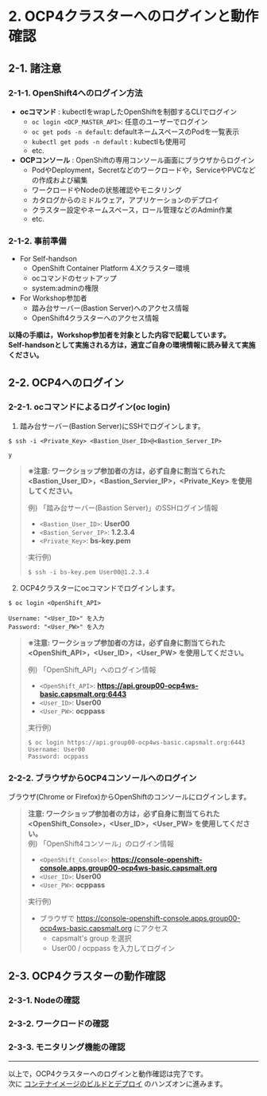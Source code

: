 # 2. OCP4クラスターへのログインと動作確認
## 2-1. 諸注意
### 2-1-1. OpenShift4へのログイン方法
- **ocコマンド** : kubectlをwrapしたOpenShiftを制御するCLIでログイン
  - `oc login <OCP_MASTER_API>`: 任意のユーザーでログイン
  - `oc get pods -n default`: defaultネームスペースのPodを一覧表示
  - `kubectl get pods -n default` : kubectlも使用可
  - etc.
- **OCPコンソール** : OpenShiftの専用コンソール画面にブラウザからログイン
  - PodやDeployment，Secretなどのワークロードや，ServiceやPVCなどの作成および編集
  - ワークロードやNodeの状態確認やモニタリング
  - カタログからのミドルウェア，アプリケーションのデプロイ
  - クラスター設定やネームスペース，ロール管理などのAdmin作業
  - etc.
### 2-1-2. 事前準備
- For Self-handson
  - OpenShift Container Platform 4.Xクラスター環境
  - ocコマンドのセットアップ
  - system:adminの権限
- For Workshop参加者
  - 踏み台サーバー(Bastion Server)へのアクセス情報
  - OpenShift4クラスターへのアクセス情報

**以降の手順は，Workshop参加者を対象とした内容で記載しています。**  
**Self-handsonとして実施される方は，適宜ご自身の環境情報に読み替えて実施ください。**

## 2-2. OCP4へのログイン
### 2-2-1. ocコマンドによるログイン(oc login)
1. 踏み台サーバー(Bastion Server)にSSHでログインします。

  ```
  $ ssh -i <Private_Key> <Bastion_User_ID>@<Bastion_Server_IP>
  
  y
  ```

  >**※注意: ワークショップ参加者の方は，必ず自身に割当てられた <Bastion_User_ID>，<Bastion_Servier_IP>，<Private_Key> を使用してください。**  
  >
  >
  >例) 「踏み台サーバー(Bastion Server)」のSSHログイン情報
  > - `<Bastion_User_ID>`: **User00**
  > - `<Bastion_Server_IP>`: **1.2.3.4**
  > - `<Private_Key>`: **bs-key.pem**
  >
  >実行例) 
  >```
  >$ ssh -i bs-key.pem User00@1.2.3.4
  >```

2. OCP4クラスターにocコマンドでログインします。

  ```
  $ oc login <OpenShift_API>

  Username: "<User_ID>" を入力
  Password: "<User_PW>" を入力
  ```

  >**※注意: ワークショップ参加者の方は，必ず自身に割当てられた <OpenShift_API>，<User_ID>，<User_PW> を使用してください。**  
  >
  >
  >例) 「OpenShift_API」へのログイン情報
  > - `<OpenShift_API>`: **https://api.group00-ocp4ws-basic.capsmalt.org:6443**
  > - `<User_ID>`: **User00**
  > - `<User_PW>`: **ocppass**
  >
  >実行例) 
  >```
  >$ oc login https://api.group00-ocp4ws-basic.capsmalt.org:6443  
  >Username: User00
  >Password: ocppass
  >```

### 2-2-2. ブラウザからOCP4コンソールへのログイン
ブラウザ(Chrome or Firefox)からOpenShiftのコンソールにログインします。

>**注意: ワークショップ参加者の方は，必ず自身に割当てられた <OpenShift_Console>，<User_ID>，<User_PW> を使用してください。**  
>例) 「OpenShift4コンソール」のログイン情報
> - `<OpenShift_Console>`: **https://console-openshift-console.apps.group00-ocp4ws-basic.capsmalt.org**
> - `<User_ID>`: **User00**
> - `<User_PW>`: **ocppass**
>
>実行例)
> - ブラウザで https://console-openshift-console.apps.group00-ocp4ws-basic.capsmalt.org にアクセス
>   - capsmalt's group を選択
>   - User00 / ocppass を入力してログイン

## 2-3. OCP4クラスターの動作確認
### 2-3-1. Nodeの確認
### 2-3-2. ワークロードの確認
### 2-3-3. モニタリング機能の確認

---
以上で，OCP4クラスターへのログインと動作確認は完了です。  
次に [コンテナイメージのビルドとデプロイ](3_ocp4-build-deploy.md) のハンズオンに進みます。
